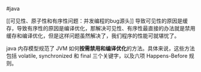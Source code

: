#java


[[可见性、原子性和有序性问题：并发编程的bug源头]] 导致可见性的原因是缓存，导致有序性的原因是编译优化，那解决可见性、有序性最直接的办法就是禁用缓存和编译优化，但是这样问题虽然解决了，我们程序的性能可就堪忧了。

java 内存模型规范了 JVM 如何**按需禁用和编译优化**的方法。具体来说，这些方法包括 volatile, synchronized 和 final 三个关键字，以及六项 Happens-Before 规则。
